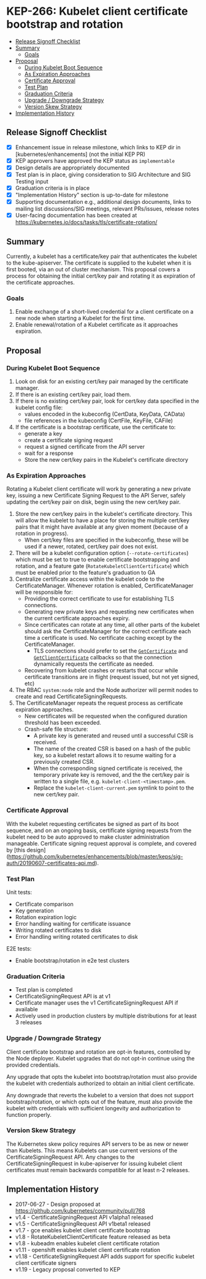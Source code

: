 # KEP-266: Kubelet client certificate bootstrap and rotation

<!-- toc -->
- [Release Signoff Checklist](#release-signoff-checklist)
- [Summary](#summary)
  - [Goals](#goals)
- [Proposal](#proposal)
  - [During Kubelet Boot Sequence](#during-kubelet-boot-sequence)
  - [As Expiration Approaches](#as-expiration-approaches)
  - [Certificate Approval](#certificate-approval)
  - [Test Plan](#test-plan)
  - [Graduation Criteria](#graduation-criteria)
  - [Upgrade / Downgrade Strategy](#upgrade--downgrade-strategy)
  - [Version Skew Strategy](#version-skew-strategy)
- [Implementation History](#implementation-history)
<!-- /toc -->

## Release Signoff Checklist

- [x] Enhancement issue in release milestone, which links to KEP dir in [kubernetes/enhancements] (not the initial KEP PR)
- [x] KEP approvers have approved the KEP status as `implementable`
- [x] Design details are appropriately documented
- [x] Test plan is in place, giving consideration to SIG Architecture and SIG Testing input
- [x] Graduation criteria is in place
- [x] "Implementation History" section is up-to-date for milestone
- [x] Supporting documentation e.g., additional design documents, links to mailing list discussions/SIG meetings, relevant PRs/issues, release notes
- [x] User-facing documentation has been created at https://kubernetes.io/docs/tasks/tls/certificate-rotation/

## Summary

Currently, a kubelet has a certificate/key pair that authenticates the kubelet to the kube-apiserver.
The certificate is supplied to the kubelet when it is first booted, via an out of cluster mechanism.
This proposal covers a process for obtaining the initial cert/key pair and rotating it as expiration 
of the certificate approaches.

### Goals

1. Enable exchange of a short-lived credential for a client certificate on a new node when starting a Kubelet for the first time.
2. Enable renewal/rotation of a Kubelet certificate as it approaches expiration.

## Proposal

### During Kubelet Boot Sequence

1. Look on disk for an existing cert/key pair managed by the certificate manager.
1. If there is an existing cert/key pair, load them.
1. If there is no existing cert/key pair, look for cert/key data specified in the kubelet config file:
    - values encoded in the kubeconfig (CertData, KeyData, CAData)
    - file references in the kubeconfig (CertFile, KeyFile, CAFile)
1. If the certificate is a bootstrap certificate, use the certificate to:
    - generate a key
    - create a certificate signing request
    - request a signed certificate from the API server
    - wait for a response
    - Store the new cert/key pairs in the Kubelet's certificate directory

### As Expiration Approaches

Rotating a Kubelet client certificate will work by generating a new private key,
issuing a new Certificate Signing Request to the API Server, safely updating the
cert/key pair on disk, begin using the new cert/key pair.

1. Store the new cert/key pairs in the kubelet's certificate directory.
   This will allow the kubelet to have a place for storing the multiple 
   cert/key pairs that it might have available at any given moment 
   (because of a rotation in progress).
    - When cert/key files are specified in the kubeconfig, these will be used if
      a newer, rotated, cert/key pair does not exist.
2. There will be a kubelet configuration option (`--rotate-certificates`) which must be set to true
   to enable certificate bootstrapping and rotation, and a feature gate (`RotateKubeletClientCertificate`)
   which must be enabled prior to the feature's graduation to GA
4. Centralize certificate access within the kubelet code to the CertificateManager.
   Whenever rotation is enabled, CertificateManager will be responsible for:
    - Providing the correct certificate to use for establishing TLS connections.
    - Generating new private keys and requesting new certificates when the
      current certificate approaches expiry.
    - Since certificates can rotate at any time, all other parts of the kubelet
      should ask the CertificateManager for the correct certificate each time a
      certificate is used. No certificate caching except by the CertificateManager.
        - TLS connections should prefer to set the
          [`GetCertificate`](https://golang.org/pkg/crypto/tls/#Config) and
          [`GetClientCertificate`](https://golang.org/pkg/crypto/tls/#Config)
          callbacks so that the connection dynamically requests the certificate
          as needed.
    - Recovering from kubelet crashes or restarts that occur while certificate
      transitions are in flight (request issued, but not yet signed, etc)
5. The RBAC `system:node` role and the Node authorizer will permit nodes to create and read CertificateSigningRequests.
6. The CertificateManager repeats the request process as certificate expiration approaches.
    - New certificates will be requested when the configured duration threshold has been exceeded.
    - Crash-safe file structure:
        - A private key is generated and reused until a successful CSR is received.
        - The name of the created CSR is based on a hash of the public key,
          so a kubelet restart allows it to resume waiting for a previously created CSR.
        - When the corresponding signed certificate is received,
          the temporary private key is removed, and the the cert/key pair is written to a single file,
          e.g. `kubelet-client-<timestamp>.pem`.
        - Replace the `kubelet-client-current.pem` symlink to point to the new cert/key pair.

### Certificate Approval

With the kubelet requesting certificates be signed as part of its boot sequence,
and on an ongoing basis, certificate signing requests from the kubelet need to
be auto approved to make cluster administration manageable. Certificate signing
request approval is complete, and covered by [this design]
(https://github.com/kubernetes/enhancements/blob/master/keps/sig-auth/20190607-certificates-api.md).

### Test Plan

Unit tests:
* Certificate comparison
* Key generation
* Rotation expiration logic
* Error handling waiting for certificate issuance
* Writing rotated certificates to disk
* Error handling writing rotated certificates to disk

E2E tests:
* Enable bootstrap/rotation in e2e test clusters

### Graduation Criteria

* Test plan is completed
* CertificateSigningRequest API is at v1
* Certificate manager uses the v1 CertificateSigningRequest API if available
* Actively used in production clusters by multiple distributions for at least 3 releases

### Upgrade / Downgrade Strategy

Client certificate bootstrap and rotation are opt-in features, controlled by the Node deployer.
Kubelet upgrades that do not opt-in continue using the provided credentials.

Any upgrade that opts the kubelet into bootstrap/rotation must also provide 
the kubelet with credentials authorized to obtain an initial client certificate.

Any downgrade that reverts the kubelet to a version that does not support bootstrap/rotation,
or which opts out of the feature, must also provide the kubelet with credentials with
sufficient longevity and authorization to function properly.

### Version Skew Strategy

The Kubernetes skew policy requires API servers to be as new or newer than Kubelets.
This means Kubelets can use current versions of the CertificateSigningRequest API.
Any changes to the CertificateSigningRequest in kube-apiserver for issuing kubelet
client certificates must remain backwards compatible for at least n-2 releases.

## Implementation History

- 2017-06-27 - Design proposed at https://github.com/kubernetes/community/pull/768
- v1.4 - CertificateSigningRequest API v1alpha1 released
- v1.5 - CertificateSigningRequest API v1beta1 released
- v1.7 - gce enables kubelet client certificate bootstrap
- v1.8 - RotateKubeletClientCertificate feature released as beta
- v1.8 - kubeadm enables kubelet client certificate rotation
- v1.11 - openshift enables kubelet client certificate rotation
- v1.18 - CertificateSigningRequest API adds support for specific kubelet client certificate signers
- v1.19 - Legacy proposal converted to KEP
